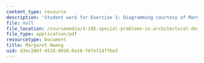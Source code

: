 ```yaml
---
content_type: resource
description: 'Student work for Exercise 1: Diagramming courtesy of Margaret Hwang.'
file: null
file_location: /coursemedia/4-195-special-problems-in-architectural-design-spring-2005/d3ec286f451889380a16f8fef14ffbe3_1hwang.pdf
file_type: application/pdf
resourcetype: Document
title: Margaret Hwang
uid: d3ec286f-4518-8938-0a16-f8fef14ffbe3
---
```

